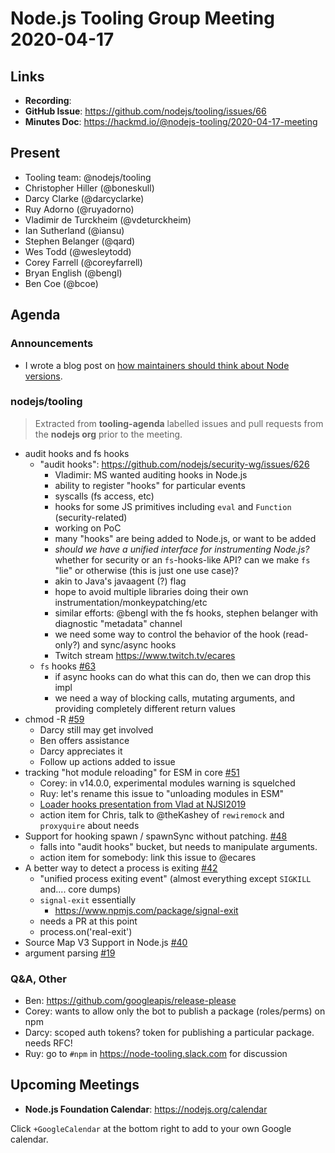 # Node.js  Tooling Group Meeting 2020-04-17

## Links

* **Recording**:
* **GitHub Issue**: https://github.com/nodejs/tooling/issues/66
* **Minutes Doc**: https://hackmd.io/@nodejs-tooling/2020-04-17-meeting

## Present

* Tooling team: @nodejs/tooling
* Christopher Hiller (@boneskull)
* Darcy Clarke (@darcyclarke)
* Ruy Adorno (@ruyadorno)
* Vladimir de Turckheim (@vdeturckheim)
* Ian Sutherland (@iansu)
* Stephen Belanger (@qard)
* Wes Todd (@wesleytodd)
* Corey Farrell (@coreyfarrell)
* Bryan English (@bengl)
* Ben Coe (@bcoe)

## Agenda

### Announcements

* I wrote a blog post on [how maintainers should think about Node versions](https://openjsf.org/blog/2020/04/16/maintainers-should-consider-following-node-js-release-schedule/).

### nodejs/tooling

> Extracted from **tooling-agenda** labelled issues and pull requests from the **nodejs org** prior to the meeting.

* audit hooks and fs hooks
  * "audit hooks":  https://github.com/nodejs/security-wg/issues/626
    * Vladimir: MS wanted auditing hooks in Node.js
    * ability to register "hooks" for particular events
    * syscalls (fs access, etc)
    * hooks for some JS primitives including `eval` and `Function` (security-related)
    * working on PoC
    * many "hooks" are being added to Node.js, or want to be added
    * _should we have a unified interface for instrumenting Node.js?_ whether for security or an `fs`-hooks-like API?  can we make `fs` "lie" or otherwise (this is just one use case)?
    * akin to Java's javaagent (?) flag 
    * hope to avoid multiple libraries doing their own instrumentation/monkeypatching/etc
    * similar efforts: @bengl with the fs hooks, stephen belanger with diagnostic "metadata" channel
    * we need some way to control the behavior of the hook (read-only?) and sync/async hooks
    * Twitch stream https://www.twitch.tv/ecares
  * `fs` hooks [#63](https://github.com/nodejs/tooling/issues/63)
    * if async hooks can do what this can do, then we can drop this impl
    * we need a way of blocking calls, mutating arguments, and providing completely different return values
* chmod -R [#59](https://github.com/nodejs/tooling/issues/59)
  * Darcy still may get involved
  * Ben offers assistance
  * Darcy appreciates it
  * Follow up actions added to issue
* tracking "hot module reloading" for ESM in core [#51](https://github.com/nodejs/tooling/issues/51)
  * Corey: in v14.0.0, experimental modules warning is squelched
  * Ruy: let's rename this issue to "unloading modules in ESM"
  * [Loader hooks presentation from Vlad at NJSI2019]( https://static.sched.com/hosted_files/njsi2019/ed/loader_hooks.pdf)
  * action item for Chris, talk to @theKashey of `rewiremock` and `proxyquire` about needs
* Support for hooking spawn / spawnSync without patching. [#48](https://github.com/nodejs/tooling/issues/48)
  * falls into "audit hooks" bucket, but needs to manipulate arguments.
  * action item for somebody: link this issue to @ecares
* A better way to detect a process is exiting [#42](https://github.com/nodejs/tooling/issues/42)
  * "unified process exiting event" (almost everything except `SIGKILL` and.... core dumps)
  * `signal-exit` essentially
      * https://www.npmjs.com/package/signal-exit
  * needs a PR at this point
  * process.on('real-exit')
* Source Map V3 Support in Node.js [#40](https://github.com/nodejs/tooling/issues/40)
* argument parsing [#19](https://github.com/nodejs/tooling/issues/19)

### Q&A, Other

* Ben: https://github.com/googleapis/release-please
* Corey: wants to allow only the bot to publish a package (roles/perms) on npm
* Darcy: scoped auth tokens? token for publishing a particular package. needs RFC!
* Ruy: go to `#npm` in https://node-tooling.slack.com for discussion


## Upcoming Meetings

* **Node.js Foundation Calendar**: https://nodejs.org/calendar

Click `+GoogleCalendar` at the bottom right to add to your own Google calendar.


